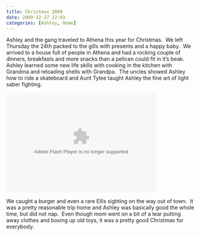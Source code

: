 ```yaml
---
title: Christmas 2009
date: 2009-12-27 22:03
categories: [Ashley, Home]
---
```

<p>Ashley and the gang traveled to Athena this year for Christmas.  We left Thursday the 24th packed to the gills with presents and a happy baby.  We arrived to a house full of people in Athena and had a rocking couple of dinners, breakfasts and more snacks than a pelican could fit in it’s beak.  Ashley learned some new life skills with cooking in the kitchen with Grandma and reloading shells with Grandpa.  The uncles showed Ashley how to ride a skateboard and Aunt Tylee taught Ashley the fine art of light saber fighting.</p>  <p><embed type="application/x-shockwave-flash" src="http://picasaweb.google.com/s/c/bin/slideshow.swf" width="400" height="267" flashvars="host=picasaweb.google.com&amp;captions=1&amp;hl=en_US&amp;feat=flashalbum&amp;RGB=0x000000&amp;feed=http%3A%2F%2Fpicasaweb.google.com%2Fdata%2Ffeed%2Fapi%2Fuser%2Fwyseguys%2Falbumid%2F5420147429727934113%3Falt%3Drss%26kind%3Dphoto%26authkey%3DGv1sRgCLmeiOr8jKGpZQ%26hl%3Den_US" pluginspage="http://www.macromedia.com/go/getflashplayer" /></p>  <p>We caught a burger and even a rare Ellis sighting on the way out of town.  It was a pretty reasonable trip home and Ashley was basically good the whole time, but did not nap.  Even though mom went on a bit of a tear putting away clothes and boxing up old toys, it was a pretty good Christmas for everybody.</p>
